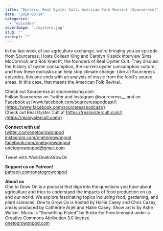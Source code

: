 ```yaml
---
title: "Oysters: Real Oyster Cult: American Folk Revival (Sourceress)"
date: "2020-03-24"
categories: 
  - "episodes"
coverImage: "./oysters.jpg"
slug: ""
excerpt: ""
---
```


In the last week of our agriculture exchange, we're bringing you an episode from Sourceress. Hosts Colleen King and Carolyn Kissick interview Sims McCormick and Rob Knecht, the founders of Real Oyster Cult. They discuss the history of oyster consumption, the current oyster consumption culture, and how these mollusks can help stop climate change. Like all Sourceress episodes, this one ends with an analysis of music from the food's source areas. In this case, that means the American Folk Revival.

Check out Sourceress at sourceresshq.com  
Follow Sourceress on Twitter and Instagram @sourceress\_\_ and on Facebook at [www.facebook.com/sourceresspodcast/](https://www.facebook.com/sourceresspodcast/)  
Check out Real Oyster Cult at [https://realoystercult.com/](https://realoystercult.com/)

**Connect with us!**  
[twitter.com/onetogrowonpod](https://twitter.com/onetogrowonpod)  
[instagram.com/onetogrowonpod  
](https://instagram.com/onetogrowonpod)[facebook.com/onetogrowonpod  
](https://facebook.com/onetogrowonpod)[onetogrowonpod@gmail.com](mailto:onetogrowonpod@gmail.com)

Tweet with #AskOnetoGrowOn

**Support us on Patreon!**  
[patreon.com/onetogrowonpod](http://www.patreon.com/onetogrowonpod)

**About us**  
One to Grow On is a podcast that digs into the questions you have about agriculture and tries to understand the impacts of food production on us and our world. We explore fascinating topics including food, gardening, and plant sciences. One to Grow On is hosted by Hallie Casey and Chris Casey, and is produced by Catherine Arjet and Hallie Casey. Show art is by Ashe Walker. Music is “Something Elated” by Broke For Free licensed under a Creative Commons Attribution 3.0 license.  
[onetogrowonpod.com](https://www.onetogrowonpod.com/)
